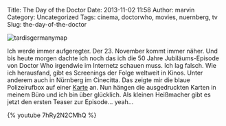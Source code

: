 Title: The Day of the Doctor
Date: 2013-11-02 11:58
Author: marvin
Category: Uncategorized
Tags: cinema, doctorwho, movies, nuernberg, tv
Slug: the-day-of-the-doctor

![tardisgermanymap]({static}/images/tardisgermanymap.jpg)

Ich werde immer aufgeregter. Der 23. November kommt immer näher. Und bis
heute morgen dachte ich noch das ich die 50 Jahre Jubiläums-Episode von
Doctor Who irgendwie im Internetz schauen muss. Ich lag falsch. Wie ich
herausfand, gibt es Screenings der Folge weltweit in Kinos. Unter
anderem auch in Nürnberg im Cinecitta. Das zeigte mir die blaue
Polizeirufbox auf einer
[Karte](http://www.doctorwho.tv/watch-the-day-of-the-doctor) an. Nun
hängen die ausgedruckten Karten in meinem Büro und ich bin über
glücklich. Als kleinen Heißmacher gibt es jetzt den ersten Teaser zur
Episode... yeah...

{% youtube 7hRy2N2CMhQ %}

